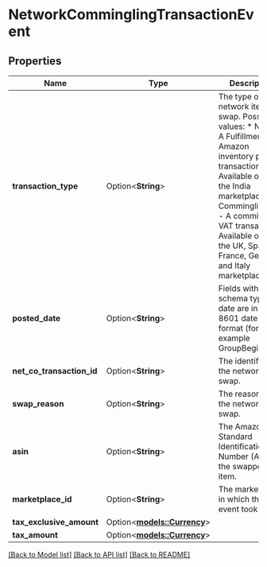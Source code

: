 # NetworkComminglingTransactionEvent

## Properties

Name | Type | Description | Notes
------------ | ------------- | ------------- | -------------
**transaction_type** | Option<**String**> | The type of network item swap.  Possible values:  * NetCo - A Fulfillment by Amazon inventory pooling transaction. Available only in the India marketplace.  * ComminglingVAT - A commingling VAT transaction. Available only in the UK, Spain, France, Germany, and Italy marketplaces. | [optional]
**posted_date** | Option<**String**> | Fields with a schema type of date are in ISO 8601 date time format (for example GroupBeginDate). | [optional]
**net_co_transaction_id** | Option<**String**> | The identifier for the network item swap. | [optional]
**swap_reason** | Option<**String**> | The reason for the network item swap. | [optional]
**asin** | Option<**String**> | The Amazon Standard Identification Number (ASIN) of the swapped item. | [optional]
**marketplace_id** | Option<**String**> | The marketplace in which the event took place. | [optional]
**tax_exclusive_amount** | Option<[**models::Currency**](Currency.md)> |  | [optional]
**tax_amount** | Option<[**models::Currency**](Currency.md)> |  | [optional]

[[Back to Model list]](../README.md#documentation-for-models) [[Back to API list]](../README.md#documentation-for-api-endpoints) [[Back to README]](../README.md)


